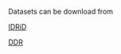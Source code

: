 Datasets can be download from

[IDRiD](https://pan.baidu.com/s/1MsUUwjrca6qz2eXrtWOglQ?pwd=v9ep)

[DDR](https://pan.baidu.com/s/1HXelHYa7-nVvOWcY-R_SEw?pwd=2zs9)